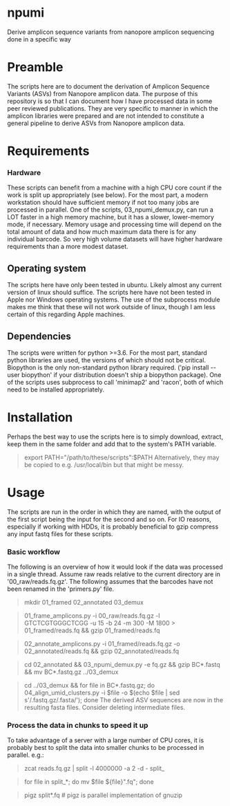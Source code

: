# npumi
Derive amplicon sequence variants from nanopore amplicon sequencing done in a specific way

# Preamble
The scripts here are to document the derivation of Amplicon Sequence Variants (ASVs) from Nanopore amplicon data. The purpose of this repository is so that I can document how I have processed data in some peer reviewed publications. They are very specific to manner in which the amplicon libraries were prepared and are not intended to constitute a general pipeline to derive ASVs from Nanopore amplicon data.

# Requirements
### Hardware
These scripts can benefit from a machine with a high CPU core count if the work is split up appropriately (see below). For the most part, a modern workstation should have sufficient memory if not too many jobs are processed in parallel. One of the scripts, 03_npumi_demux.py, can run a LOT faster in a high memory machine, but it has a slower, lower-memory mode, if necessary. Memory usage and processing time will depend on the total amount of data and how much maximum data there is for any individual barcode. So very high volume datasets will have higher hardware requirements than a more modest dataset.

## Operating system
The scripts here have only been tested in ubuntu. Likely almost any current version of linux should suffice. The scripts here have not been tested in Apple nor Windows operating systems. The use of the subprocess module makes me think that these will not work outside of linux, though I am less certain of this regarding Apple machines.

## Dependencies
The scripts were written for python >=3.6. For the most part, standard python libraries are used, the versions of which should not be critical. Biopython is the only non-standard python library required. ('pip install --user biopython' if your distribution doesn't ship a biopython package). One of the scripts uses subprocess to call 'minimap2' and 'racon', both of which need to be installed appropriately.
        

# Installation
Perhaps the best way to use the scripts here is to simply download, extract, keep them in the same folder and add that to the system's PATH variable.
> export PATH="/path/to/these/scripts":$PATH
Alternatively, they may be copied to e.g. /usr/local/bin but that might be messy.


# Usage
The scripts are run in the order in which they are named, with the output of the first script being the input for the second and so on. For IO reasons, especially if working with HDDs, it is probably beneficial to gzip compress any input fastq files for these scripts.

### Basic workflow
The following is an overview of how it would look if the data was processed in a single thread.
Assume raw reads relative to the current directory are in '00_raw/reads.fq.gz'.
The following assumes that the barcodes have not been renamed in the 'primers.py' file.
> mkdir 01_framed 02_annotated 03_demux

> 01_frame_amplicons.py -i 00_raw/reads.fq.gz -l GTCTCGTGGGCTCGG -u 15 -b 24 -m 300 -M 1800 > 01_framed/reads.fq && gzip 01_framed/reads.fq

> 02_annotate_amplicons.py -i 01_framed/reads.fq.gz -o 02_annotated/reads.fq && gzip 02_annotated/reads.fq

> cd 02_annotated && 03_npumi_demux.py -e fq.gz && gzip BC*.fastq && mv BC*.fastq.gz ../03_demux

> cd ../03_demux && for file in BC*.fastq.gz; do 04_align_umid_clusters.py -i $file -o $(echo $file | sed s'/\.fastq\.gz/\.fasta/'); done
The derived ASV sequences are now in the resulting fasta files.
Consider deleting intermediate files.


### Process the data in chunks to speed it up
To take advantage of a server with a large number of CPU cores, it is probably best to split the data into smaller chunks to be processed in parallel. e.g.:
> zcat reads.fq.gz | split -l 4000000 -a 2 -d - split_

> for file in split_*; do mv $file ${file}".fq"; done

> pigz split*.fq # pigz is parallel implementation of gnuzip
